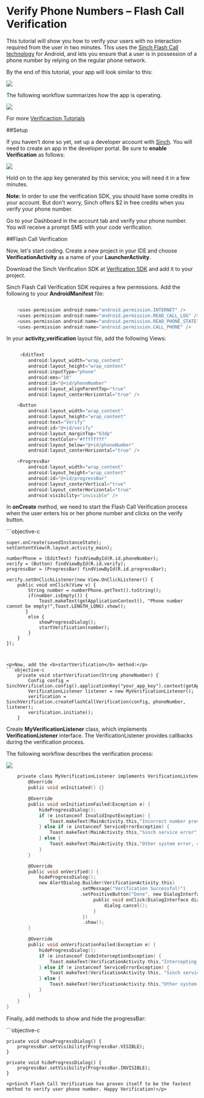<h1>Verify Phone Numbers – Flash Call Verification</h1>

<p>This tutorial will show you how to verify your users with no interaction required from the user in two minutes. This uses the <a href="https://www.sinch.com/tutorials/android-flash-call-verification/?utm_source=sinch&utm_medium=xlink&utm_campaign=verifyflashcallsinch">Sinch Flash Call technology</a> for Android, and lets you ensure that a user is in possession of a phone number by relying on the regular phone network.</p>
<p>By the end of this tutorial, your app will look similar to this:</p>
<img src="images/overview.png" >
<p>The following workflow summarizes how the app is operating.</p>
<img src="images/workflow.png" align="middle" >

For more [Verificaction Tutorials](https://www.sinch.com/tutorials/?tags%5B%5D=verification&utm_source=sinch&utm_medium=xlink&utm_campaign=verifyall)

##Setup

<p>If you haven’t done so yet, set up a developer account with <a href="https://www.sinch.com/dashboard/#/signup">Sinch</a>. You will need to create an app in the developer portal. Be sure to <b>enable Verification</b> as follows:</p>
<img src="images/enableVerification.PNG" align="middle" >
<p>Hold on to the app key generated by this service; you will need it in a few minutes.</p>
<b>Note: </b>In order to use the verification SDK, you should have some credits in your account. But don't worry, Sinch offers $2 in free credits when you verify your phone number.
<p>Go to your Dashboard in the account tab and verify your phone number. You will receive a prompt SMS with your code verification.</p>

##Flash Call Verification

<p>Now, let's start coding. Create a new project in your IDE and choose <b>VerificationActivity</b> as a name of your <b>LauncherActivity</b>.</p>
<p>Download the Sinch Verification SDK at <a href="http://www.sinch.com/android-verification-sdk">Verification SDK</a> and add it to your project.</p> 
<p>Sinch Flash Call Verification SDK requires a few permissions. Add the following to your <b>AndroidManifest</b> file:</p>

```objective-c

	<uses-permission android:name="android.permission.INTERNET" />
    <uses-permission android:name="android.permission.READ_CALL_LOG" />
    <uses-permission android:name="android.permission.READ_PHONE_STATE" />
    <uses-permission android:name="android.permission.CALL_PHONE" />
````

<p>In your <b>activity_verification</b> layout file, add the following Views:</p>

```objective-c

	 <EditText
        android:layout_width="wrap_content"
        android:layout_height="wrap_content"
        android:inputType="phone"
        android:ems="10"
        android:id="@+id/phoneNumber"
        android:layout_alignParentTop="true"
        android:layout_centerHorizontal="true" />

    <Button
        android:layout_width="wrap_content"
        android:layout_height="wrap_content"
        android:text="Verify"
        android:id="@+id/verify"
        android:layout_marginTop="63dp"
        android:textColor="#ffffffff"
        android:layout_below="@+id/phoneNumber"
        android:layout_centerHorizontal="true" />

    <ProgressBar
        android:layout_width="wrap_content"
        android:layout_height="wrap_content"
        android:id="@+id/progressBar"
        android:layout_centerVertical="true"
        android:layout_centerHorizontal="true"
        android:visibility="invisible" />
````

<p>In <b>onCreate</b> method, we need to start the Flash Call Verification process when the user enters his or her phone number and clicks on the verify button.</p>
```objective-c

	super.onCreate(savedInstanceState);
    setContentView(R.layout.activity_main);

    numberPhone = (EditText) findViewById(R.id.phoneNumber);
    verify = (Button) findViewById(R.id.verify);
    progressBar = (ProgressBar) findViewById(R.id.progressBar);

    verify.setOnClickListener(new View.OnClickListener() {
        public void onClick(View v) {
            String number = numberPhone.getText().toString();
            if(number.isEmpty()) {
                Toast.makeText(getApplicationContext(), "Phone number cannot be empty!",Toast.LENGTH_LONG).show();
           }
            else {
                showProgressDialog();
                startVerification(number);
            }
        }
    });
````


<p>Now, add the <b>startVerification</b> method:</p>
```objective-c
	private void startVerification(String phoneNumber) {
        Config config = SinchVerification.config().applicationKey("your_app_key").context(getApplicationContext()).build();
        VerificationListener listener = new MyVerificationListener();
        verification = SinchVerification.createFlashCallVerification(config, phoneNumber, listener);
        verification.initiate();
    }
````

<p>Create <b>MyVerificationListener</b> class, which implements <b>VerificationListener</b> interface. The VerificationListener provides callbacks during the verification process.</p>
<p>The following workflow describes the verification process:</p>
<img src="images/verificationListener.png" align="middle" >

```objective-c
	private class MyVerificationListener implements VerificationListener {
        @Override
        public void onInitiated() {}

        @Override
        public void onInitiationFailed(Exception e) {
            hideProgressDialog();
            if (e instanceof InvalidInputException) {
            	Toast.makeText(MainActivity.this,"Incorrect number provided",Toast.LENGTH_LONG).show();
            } else if (e instanceof ServiceErrorException) {
            	Toast.makeText(MainActivity.this,"Sinch service error",Toast.LENGTH_LONG).show();
            } else {
            	Toast.makeText(MainActivity.this,"Other system error, check your network state", Toast.LENGTH_LONG).show();
            }
        }

        @Override
        public void onVerified() {
            hideProgressDialog();
            new AlertDialog.Builder(VerificationActivity.this)
                           .setMessage("Verification Successful!")
                           .setPositiveButton("Done", new DialogInterface.OnClickListener() {
                                public void onClick(DialogInterface dialog, int whichButton) {
                                    dialog.cancel();
                                }
                            })
                            .show();
        }

        @Override
        public void onVerificationFailed(Exception e) {
            hideProgressDialog();
            if (e instanceof CodeInterceptionException) {
                Toast.makeText(VerificationActivity.this,"Intercepting the verification call automatically failed",Toast.LENGTH_LONG).show();
            } else if (e instanceof ServiceErrorException) {
                Toast.makeText(VerificationActivity.this, "Sinch service error",Toast.LENGTH_LONG).show();
            } else {
                Toast.makeText(VerificationActivity.this,"Other system error, check your network state", Toast.LENGTH_LONG).show();
            }
        }
    }
}
````

<p>Finally, add methods to show and hide the progressBar:</p>
```objective-c
	
    private void showProgressDialog() {
        progressBar.setVisibility(ProgressBar.VISIBLE);
    }

    private void hideProgressDialog() {
        progressBar.setVisibility(ProgressBar.INVISIBLE);
    }
````
<p>Sinch Flash Call Verification has proven itself to be the fastest method to verify user phone number. Happy Verification!</p>
